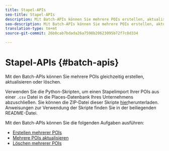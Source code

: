 ```yaml
---
title: Stapel-APIs
seo-title: Stapel-APIs
description: Mit Batch-APIs können Sie mehrere POIs erstellen, aktualisieren und löschen.
seo-description: Mit Batch-APIs können Sie mehrere POIs erstellen, aktualisieren und löschen.
translation-type: tm+mt
source-git-commit: 26b0cab7bdada26a7598b20623095b72f7c8d334

---
```



# Stapel-APIs {#batch-apis}

Mit den Batch-APIs können Sie mehrere POIs gleichzeitig erstellen, aktualisieren oder löschen.

Verwenden Sie die Python-Skripten, um einen Stapelimport Ihrer POIs aus einer `.csv` Datei in die Places-Datenbank Ihres Unternehmens abzuschließen. Sie können die ZIP-Datei dieser Skripte [hier](https://github.com/adobe/places-scripts)herunterladen. Anweisungen zur Verwendung der Skripte finden Sie in der beiliegenden README-Datei.

Mit den Batch-APIs können Sie die folgenden Aufgaben ausführen:

* [Erstellen mehrerer POIs](/help/places-web-service-api/api-usage/manage-pois/batch-apis/create-multiple-pois.md)
* [Mehrere POIs aktualisieren](/help/places-web-service-api/api-usage/manage-pois/batch-apis/update-multiple-pois.md)
* [Löschen mehrerer POIs](/help/places-web-service-api/api-usage/manage-pois/batch-apis/delete-multiple-pois.md)
